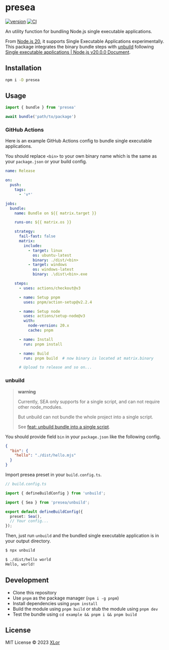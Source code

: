 # presea

[![version](https://img.shields.io/npm/v/presea?label=presea)](https://www.npmjs.com/package/presea) [![CI](https://github.com/yjl9903/presea/actions/workflows/ci.yaml/badge.svg)](https://github.com/yjl9903/presea/actions/workflows/ci.yaml)

An utility function for bundling Node.js single executable applications.

From [Node.js 20](https://nodejs.org/en/blog/announcements/v20-release-announce), it supports Single Executable Applications experimentally. This package integrates the binary bundle steps with [unbuild](https://github.com/unjs/unbuild) following [Single executable applications | Node.js v20.0.0 Document](https://nodejs.org/api/single-executable-applications.html).

## Installation

```bash
npm i -D presea
```

## Usage

```ts
import { bundle } from 'presea'

await bundle('path/to/package')
```

### GitHub Actions

Here is an example GitHub Actions config to bundle single executable applications.

You should replace `<bin>` to your own binary name which is the same as your `package.json` or your build config.

```yaml
name: Release

on:
  push:
    tags:
      - 'v*'

jobs:
  bundle:
    name: Bundle on ${{ matrix.target }}

    runs-on: ${{ matrix.os }}

    strategy:
      fail-fast: false
      matrix:
        include:
          - target: linux
            os: ubuntu-latest
            binary: ./dist/<bin>
          - target: windows
            os: windows-latest
            binary: .\dist\<bin>.exe

    steps:
      - uses: actions/checkout@v3

      - name: Setup pnpm
        uses: pnpm/action-setup@v2.2.4

      - name: Setup node
        uses: actions/setup-node@v3
        with:
          node-version: 20.x
          cache: pnpm

      - name: Install
        run: pnpm install

      - name: Build
        run: pnpm build  # now binary is located at matrix.binary

      # Upload to release and so on...
```

### unbuild

> **warning**
>
> Currently, SEA only supports for a single script, and can not require other node_modules.
>
> But unbuild can not bundle the whole project into a single script.
>
> See [feat: unbuild bundle into a single script](https://github.com/yjl9903/presea/issues/9).

You should provide field `bin` in your `package.json` like the following config.

```JSON
{
  "bin": {
    "hello": "./dist/hello.mjs"
  }
}
```

Import presea preset in your `build.config.ts`.

```ts
// build.config.ts

import { defineBuildConfig } from 'unbuild';

import { Sea } from 'presea/unbuild';

export default defineBuildConfig({
  preset: Sea(),
  // Your config...
});
```

Then, just run `unbuild` and the bundled single executable application is in your output directory.

```bash
$ npx unbuild

$ ./dist/hello world
Hello, world!
```

## Development

+ Clone this repository
+ Use `pnpm` as the package manager (`npm i -g pnpm`)
+ Install dependencies using `pnpm install`
+ Build the module using `pnpm build` or stub the module using `pnpm dev`
+ Test the bundle using `cd example && pnpm i && pnpm build`

## License

MIT License © 2023 [XLor](https://github.com/yjl9903)
